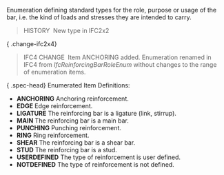 ﻿Enumeration defining standard types for the role, purpose or usage of the bar, i.e. the kind of loads and stresses they are intended to carry.

> HISTORY&nbsp; New type in IFC2x2

{ .change-ifc2x4}
> IFC4 CHANGE&nbsp; Item ANCHORING added. Enumeration renamed in IFC4 from _IfcReinforcingBarRoleEnum_ without changes to the range of enumeration items.

{ .spec-head}
Enumerated Item Definitions:

* **ANCHORING** Anchoring reinforcement. 
* **EDGE** Edge reinforcement. 
* **LIGATURE** The reinforcing bar is a ligature (link, stirrup). 
* **MAIN** The reinforcing bar is a main bar. 
* **PUNCHING** Punching reinforcement. 
* **RING** Ring reinforcement. 
* **SHEAR** The reinforcing bar is a shear bar. 
* **STUD** The reinforcing bar is a stud. 
* **USERDEFINED** The type of reinforcement is user defined. 
* **NOTDEFINED** The type of reinforcement is not defined.